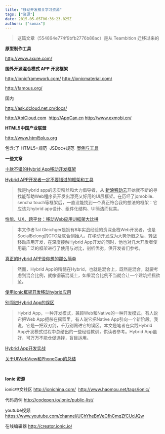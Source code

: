 ```yaml
---
title: "移动开发相关学习资源"
tags: ["资源"]
date: 2015-05-05T06:36:23.825Z
authors: ["somax"]
---
```


> 这篇文章（554864e774f9bfb2776b88ac）是从 Teambition 迁移过来的

<p><b>原型制作工具<br></b></p><p><a href="http://www.axure.com/">http://www.axure.com/</a>&nbsp; &nbsp;</p><p><b>国外开源混合模式 APP 开发框架</b><br></p><p><a href="http://ionicframework.com/">http://ionicframework.com/</a>&nbsp;<a href="http://ionicmaterial.com/">http://ionicmaterial.com/</a>&nbsp;&nbsp;<a href="http://creator.ionic.io/"></a></p><p><a href="http://famous.org/">http://famous.org/</a><br></p><p>国内</p><p><a href="http://ask.dcloud.net.cn/docs/">http://ask.dcloud.net.cn/docs/</a></p><p><a href="http://ApiCloud.com">http://ApiCloud.com</a> &nbsp;<a href="http://AppCan.cn">http://AppCan.cn</a> <a href="http://www.exmobi.cn/">http://www.exmobi.cn/</a>&nbsp;</p><p><b>HTML5中国产业联盟</b><br></p><p><a href="http://www.html5plus.org">http://www.html5plus.org</a> &nbsp;</p><p>包含:了&nbsp;<a>HTML5+规范 &nbsp;</a><a>JSDoc+规范</a>&nbsp;&nbsp;<a href="http://www.html5plus.org/case">案例与工具</a></p><p><b>一些文章</b></p><p><a href="http://www.pureasme.com/blog/2015/0419476.html" target="_blank">十款不错的Hybrid App移动开发框架</a><br></p><p><a href="http://itindex.net/detail/48093-hybrid-app-%E5%BC%80%E5%8F%91" target="_blank">Hybrid APP开发者一定不要错过的框架和工具</a><br></p><blockquote><p>我是hybrid app的忠实粉丝和大力倡导者，从&nbsp;<a href="http://sae.sina.com.cn/?m=devcenter&amp;catId=235" target="_blank">新浪移动云</a>开始就不断的寻找能帮助Web程序员开发出漂亮又好用的UI层框架。在历经了jqmobile、sencha touch等框架后，一直没能找到一个真正符合我的想法的框架：它应该为hybrid app设计、组件化结构、UI简洁而优美。<br></p></blockquote><p><a href="http://www.csdn.net/article/2014-12-22/2823241-hybrid-app-ui-frameworks" target="_blank">性能、UX、跨平台：移动Web应用UI框架大比拼</a><br></p><blockquote><p>本文作者Tal Gleichger是拥有8年实战经验的资深全栈Web开发者，也是SocialBelong的CTO及联合创始人。在移动开发成为大势所趋之后，转战移动应用开发，在深度接触Hybrid App开发的同时，他也对几大开发者使用最广泛的框架进行了使用与对比，剖析优劣，供开发者们参考。<br></p></blockquote><p><a href="http://www.phonewo.net/plan/app-plan/11411.html" target="_blank">真正的Hybrid APP没你想的那么简单</a><br></p><blockquote><p>然而，Hybrid App的精髓在Hybrid，也就是混合上，既然是混合，就要考虑到混合比例，就像钢筋混凝土，如果混合比例不当就会让一个建筑摇摇欲坠。<br></p></blockquote><p><a href="http://segmentfault.com/a/1190000002688632" target="_blank">使用ionic框架开发移动hybrid应用</a><br></p><p><a href="http://www.infoq.com/cn/articles/hybridapp-misunderstanding" target="_blank">别闯进Hybrid App的误区</a><br></p><blockquote><p>Hybrid App，一种开发模式，兼顾Web和Native的一种开发模式。有人说它把Web App扼杀在摇篮里，有人说它把Native App引向一个新阶段。我说，它是一把双刃剑，千万别闯进它的误区。本文是笔者在实践Hybrid App开发模式过程中总结出的一些经验教训，供读者参考。Hybrid App虽好，可万万不能仓促选择，盲目运用。<br></p></blockquote><p><a href="http://www.infoq.com/cn/articles/hybrid-app-development-combat" target="_blank">Hybrid App开发实战</a><br></p><p><a href="http://blog.devtang.com/blog/2012/03/24/talk-about-uiwebview-and-phonegap/" target="_blank">关于UIWebView和PhoneGap的总结</a><br></p><p><br></p><p><b>Ionic 资源</b></p><p>ionic中文社区 <a href="http://ionichina.com/">http://ionichina.com/</a>&nbsp;&nbsp;<a href="http://www.haomou.net/tags/ionic/">http://www.haomou.net/tags/ionic/</a></p><p>代码范例 <a href="http://codepen.io/ionic/public-list/">http://codepen.io/ionic/public-list/</a><br></p><p>youtube视频 <a href="https://www.youtube.com/channel/UChYheBnVeCfhCmqZfCUdJQw">https://www.youtube.com/channel/UChYheBnVeCfhCmqZfCUdJQw</a><br></p><p>在线编辑器&nbsp;<a href="http://creator.ionic.io/">http://creator.ionic.io/</a></p>
